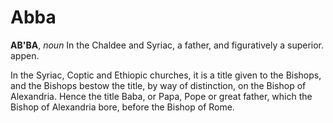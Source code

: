 # Abba

**AB'BA**, _noun_ In the Chaldee and Syriac, a father, and figuratively a superior. appen.

In the Syriac, Coptic and Ethiopic churches, it is a title given to the Bishops, and the Bishops bestow the title, by way of distinction, on the Bishop of Alexandria. Hence the title Baba, or Papa, Pope or great father, which the Bishop of Alexandria bore, before the Bishop of Rome.